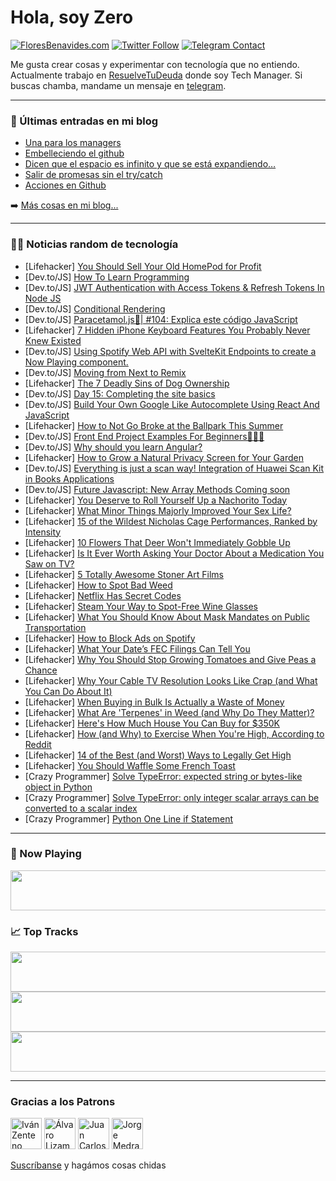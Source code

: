 # Hola, soy Zero

[![FloresBenavides.com](https://img.shields.io/website?down_message=oops&label=MiBlog&style=for-the-badge&up_message=online&url=https%3A%2F%2Ffloresbenavides.com)](https://floresbenavides.com) [![Twitter Follow](https://img.shields.io/twitter/follow/ZeroDragon?color=%231DA1F2&label=Follow&logo=twitter&logoColor=ffffff&style=for-the-badge)](https://twitter.com/zerodragon) [![Telegram Contact](https://img.shields.io/badge/escr%C3%ADbeme-ZeroDragon-%2326A5E4?style=for-the-badge&logo=telegram)](https://t.me/zerodragon)

Me gusta crear cosas y experimentar con tecnología que no entiendo.
Actualmente trabajo en [ResuelveTuDeuda](http://github.com/resuelve) donde soy Tech Manager.
Si buscas chamba, mandame un mensaje en [telegram](https://t.me/zerodragon).

---

### 📕 Últimas entradas en mi blog
<!-- BLOG-POST-LIST:START -->
- [Una para los managers](https://floresbenavides.com/una-para-los-managers/)
- [Embelleciendo el github](https://floresbenavides.com/embelleciendo-el-github/)
- [Dicen que el espacio es infinito y que se está expandiendo…](https://floresbenavides.com/dicen-que-el-espacio-es-infinito-y-que-se-esta-expandiendo/)
- [Salir de promesas sin el try/catch](https://floresbenavides.com/salir-de-promesas-sin-el-try-catch/)
- [Acciones en Github](https://floresbenavides.com/acciones-en-github/)
<!-- BLOG-POST-LIST:END -->

➡️ [Más cosas en mi blog...](https://floresbenavides.com)

---

### 👨‍💻 Noticias random de tecnología
<!-- TECH-POSTS:START -->
- [Lifehacker] [You Should Sell Your Old HomePod for Profit](https://lifehacker.com/you-should-sell-your-old-homepod-for-profit-1848817721)
- [Dev.to/JS] [How To Learn Programming](https://dev.to/hobamohab/how-to-learn-programming-25p1)
- [Dev.to/JS] [JWT Authentication with Access Tokens &amp; Refresh Tokens In Node JS](https://dev.to/cyberwolve/jwt-authentication-with-access-tokens-refresh-tokens-in-node-js-5aa9)
- [Dev.to/JS] [Conditional Rendering](https://dev.to/benlimpic/conditional-rendering-37o4)
- [Dev.to/JS] [Paracetamol.js💊| #104: Explica este código JavaScript](https://dev.to/duxtech/paracetamoljs-104-explica-este-codigo-javascript-2al1)
- [Lifehacker] [7 Hidden iPhone Keyboard Features You Probably Never Knew Existed](https://lifehacker.com/7-hidden-iphone-keyboard-features-you-probably-never-kn-1848810555)
- [Dev.to/JS] [Using Spotify Web API with SvelteKit Endpoints to create a Now Playing component.](https://dev.to/koenraijer/using-spotify-web-api-with-sveltekit-endpoints-to-create-a-now-playing-component-24lf)
- [Dev.to/JS] [Moving from Next to Remix](https://dev.to/asayerio_techblog/moving-from-next-to-remix-6hd)
- [Lifehacker] [The 7 Deadly Sins of Dog Ownership](https://lifehacker.com/the-7-deadly-sins-of-dog-ownership-1848814449)
- [Dev.to/JS] [Day 15: Completing the site basics](https://dev.to/kemystra/day-15-completing-the-site-basics-4jam)
- [Dev.to/JS] [Build Your Own Google Like Autocomplete Using React And JavaScript](https://dev.to/gregorygaines/build-your-own-google-like-autocomplete-using-react-and-javascript-45co)
- [Lifehacker] [How to Not Go Broke at the Ballpark This Summer](https://lifehacker.com/how-to-not-go-broke-at-the-ballpark-this-summer-1848817044)
- [Dev.to/JS] [Front End Project Examples For Beginners👨🏻‍💻](https://dev.to/theme_selection/front-end-project-examples-for-beginners-48i7)
- [Dev.to/JS] [Why should you learn Angular?](https://dev.to/zackryd/why-should-you-learn-angular-2kg7)
- [Lifehacker] [How to Grow a Natural Privacy Screen for Your Garden](https://lifehacker.com/how-to-grow-a-natural-privacy-screen-for-your-garden-1848816182)
- [Dev.to/JS] [Everything is just a scan way! Integration of Huawei Scan Kit in Books Applications](https://dev.to/hmscommunity/everything-is-just-a-scan-way-integration-of-huawei-scan-kit-in-books-applications-539n)
- [Dev.to/JS] [Future Javascript: New Array Methods Coming soon](https://dev.to/smpnjn/future-javascript-new-array-methods-coming-soon-ma5)
- [Lifehacker] [You Deserve to Roll Yourself Up a Nachorito Today](https://lifehacker.com/you-deserve-to-roll-yourself-up-a-nachorito-today-1848813756)
- [Lifehacker] [What Minor Things Majorly Improved Your Sex Life?](https://lifehacker.com/what-minor-things-majorly-improved-your-sex-life-1848813909)
- [Lifehacker] [15 of the Wildest Nicholas Cage Performances, Ranked by Intensity](https://lifehacker.com/15-of-the-wildest-nicholas-cage-performances-ranked-by-1848805757)
- [Lifehacker] [10 Flowers That Deer Won&#39;t Immediately Gobble Up](https://lifehacker.com/10-flowers-that-deer-wont-immediately-gobble-up-1848814279)
- [Lifehacker] [Is It Ever Worth Asking Your Doctor About a Medication You Saw on TV?](https://lifehacker.com/is-it-ever-worth-asking-your-doctor-about-a-medication-1848813644)
- [Lifehacker] [5 Totally Awesome Stoner Art Films](https://lifehacker.com/5-totally-awesome-stoner-art-films-1848813215)
- [Lifehacker] [How to Spot Bad Weed](https://lifehacker.com/how-to-spot-bad-weed-1848813035)
- [Lifehacker] [Netflix Has Secret Codes](https://lifehacker.com/netflix-has-secret-codes-1848812894)
- [Lifehacker] [Steam Your Way to Spot-Free Wine Glasses](https://lifehacker.com/steam-your-way-to-spot-free-wine-glasses-1848812957)
- [Lifehacker] [What You Should Know About Mask Mandates on Public Transportation](https://lifehacker.com/what-you-should-know-about-mask-mandates-on-public-tran-1848812526)
- [Lifehacker] [How to Block Ads on Spotify](https://lifehacker.com/how-to-block-ads-on-spotify-1848811961)
- [Lifehacker] [What Your Date’s FEC Filings Can Tell You](https://lifehacker.com/what-your-date-s-fec-filings-can-tell-you-1848811627)
- [Lifehacker] [Why You Should Stop Growing Tomatoes and Give Peas a Chance](https://lifehacker.com/why-you-should-stop-growing-tomatoes-and-give-peas-a-ch-1848807761)
- [Lifehacker] [Why Your Cable TV Resolution Looks Like Crap &lpar;and What You Can Do About It&rpar;](https://lifehacker.com/why-your-cable-tv-resolution-looks-like-shit-and-what-1848811768)
- [Lifehacker] [When Buying in Bulk Is Actually a Waste of Money](https://lifehacker.com/when-buying-in-bulk-is-actually-a-waste-of-money-1848811738)
- [Lifehacker] [What Are &#39;Terpenes&#39; in Weed &lpar;and Why Do They Matter&rpar;?](https://lifehacker.com/what-are-terpenes-in-weed-and-why-do-they-matter-1848811695)
- [Lifehacker] [Here&#39;s How Much House You Can Buy for $350K](https://lifehacker.com/heres-how-much-house-you-can-buy-for-350k-1848808926)
- [Lifehacker] [How &lpar;and Why&rpar; to Exercise When You&#39;re High, According to Reddit](https://lifehacker.com/how-and-why-to-exercise-when-youre-high-according-to-1848792983)
- [Lifehacker] [14 of the Best &lpar;and Worst&rpar; Ways to Legally Get High](https://lifehacker.com/14-of-the-best-and-worst-ways-to-legally-get-high-1848808333)
- [Lifehacker] [You Should Waffle Some French Toast](https://lifehacker.com/you-should-waffle-some-french-toast-1848807993)
- [Crazy Programmer] [Solve TypeError: expected string or bytes-like object in Python](https://www.thecrazyprogrammer.com/2022/04/expected-string-or-bytes-like-object.html)
- [Crazy Programmer] [Solve TypeError: only integer scalar arrays can be converted to a scalar index](https://www.thecrazyprogrammer.com/2022/04/only-integer-scalar-arrays-can-be-converted-to-a-scalar-index.html)
- [Crazy Programmer] [Python One Line if Statement](https://www.thecrazyprogrammer.com/2022/04/python-one-line-if.html)<!-- TECH-POSTS:END -->

---

### 🎵 Now Playing
<a href="https://spotify-now-playing-dun.vercel.app/now-playing?open"><img src="https://spotify-now-playing-dun.vercel.app/now-playing" width="540" height="64"></a>

### 📈 Top Tracks
<a href="https://spotify-now-playing-dun.vercel.app/top-tracks?i=1&open"><img src="https://spotify-now-playing-dun.vercel.app/top-tracks?i=1" width="540" height="64"></a>
<a href="https://spotify-now-playing-dun.vercel.app/top-tracks?i=2&open"><img src="https://spotify-now-playing-dun.vercel.app/top-tracks?i=2" width="540" height="64"></a>
<a href="https://spotify-now-playing-dun.vercel.app/top-tracks?i=3&open"><img src="https://spotify-now-playing-dun.vercel.app/top-tracks?i=3" width="540" height="64"></a>

---

### Gracias a los Patrons
[<img src="https://avatars.githubusercontent.com/u/243380?v=4" alt="Iván Zenteno" width="50px">](https://github.com/k001) [<img src="https://avatars.githubusercontent.com/u/19955639?v=4" alt="Álvaro Lizama" width="50px">](https://github.com/alvarolizama) [<img src="https://avatars.githubusercontent.com/u/2718753?v=4" alt="Juan Carlos Ruiz" width="50px">](https://github.com/JuanCrg90) [<img src="https://avatars.githubusercontent.com/u/37025?v=4" alt="Jorge Medrano" width="50px">](https://github.com/h1pp1e) 

[Suscríbanse](https://www.patreon.com/zerodragon) y hagámos cosas chidas
